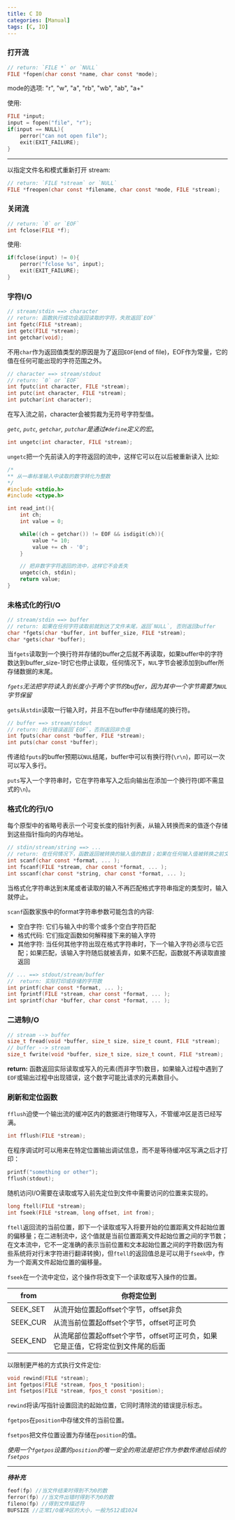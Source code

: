 ```yaml
---
title: C IO
categories: [Manual]
tags: [C, IO]
---
```


### 打开流

``` c
// return: `FILE *` or `NULL`
FILE *fopen(char const *name, char const *mode);
```
mode的选项:  "r", "w", "a", "rb", "wb", "ab", "a+"

使用:

``` c
FILE *input;
input = fopen("file", "r");
if(input == NULL){
    perror("can not open file");
    exit(EXIT_FAILURE);
}
```
---

以指定文件名和模式重新打开 stream:

``` c
// return: `FILE *stream` or `NULL`
FILE *freopen(char const *filename, char const *mode, FILE *stream);
```

### 关闭流

``` c
// return: `0` or `EOF`
int fclose(FILE *f);
```

使用:

``` c
if(fclose(input) != 0){
    perror("fclose %s", input);
    exit(EXIT_FAILURE);
}
```

### 字符I/O

``` c
// stream/stdin ==> character
// return: 函数执行成功会返回读取的字符，失败返回`EOF`
int fgetc(FILE *stream);
int getc(FILE *stream);
int getchar(void);
```

不用`char`作为返回值类型的原因是为了返回`EOF`(end of file)，EOF作为常量，它的值在任何可能出现的字符范围之外。

``` c
// character ==> stream/stdout
// return: `0` or `EOF`
int fputc(int character, FILE *stream);
int putc(int character, FILE *stream);
int putchar(int character);
```

在写入流之前，character会被剪裁为无符号字符型值。

*`getc`, `putc`, `getchar`, `putchar`是通过`#define`定义的宏*。

``` c
int ungetc(int character, FILE *stream);
```

`ungetc`把一个先前读入的字符返回的流中，这样它可以在以后被重新读入  比如:

``` c
/*
** 从一串标准输入中读取的数字转化为整数
*/
#include <stdio.h>
#include <ctype.h>

int read_int(){
    int ch;
    int value = 0;

    while((ch = getchar()) != EOF && isdigit(ch)){
        value *= 10;
        value += ch - '0';
    }

    // 把非数字字符退回的流中，这样它不会丢失
    ungetc(ch, stdin);
    return value;
}
```

### 未格式化的行I/O

``` c
// stream/stdin ==> buffer
// return: 如果在任何字符读取前就到达了文件末尾，返回`NULL`, 否则返回buffer
char *fgets(char *buffer, int buffer_size, FILE *stream);
char *gets(char *buffer);
```

当`fgets`读取到一个换行符并存储的buffer之后就不再读取，如果buffer中的字符数达到buffer_size-1时它也停止读取，任何情况下，`NUL`字节会被添加到buffer所存储数据的末尾。

*`fgets`无法把字符读入到长度小于两个字节的buffer，因为其中一个字节需要为`NUL`字节保留*

`gets`从`stdin`读取一行输入时，并且不在buffer中存储结尾的换行符。

``` c
// buffer ==> stream/stdout
// return: 执行错误返回`EOF`，否则返回非负值
int fputs(char const *buffer, FILE *stream);
int puts(char const *buffer);
```

传递给`fputs`的buffer预期以`NUL`结尾，buffer中可以有换行符(`\r\n`)，即可以一次可以写入多行。

`puts`写入一个字符串时，它在字符串写入之后向输出在添加一个换行符(即不需显式的`\n`)。

### 格式化的行I/O

每个原型中的省略号表示一个可变长度的指针列表，从输入转换而来的值逐个存储到这些指针指向的内存地址。

``` c
// stdin/stream/string ==> ...
// return: 在任何情况下，函数返回被转换的输入值的数目；如果在任何输入值被转换之前文件就已到达末尾，函数就返回常量值`EOF`
int scanf(char const *format, ... );
int fscanf(FILE *stream, char const *format, ... );
int sscanf(char const *string, char const *format, ... );
```

当格式化字符串达到末尾或者读取的输入不再匹配格式字符串指定的类型时，输入就停止。

`scanf`函数家族中的format字符串参数可能包含的内容:
- 空白字符: 它们与输入中的零个或多个空白字符匹配
- 格式代码: 它们指定函数如何解释接下来的输入字符
- 其他字符: 当任何其他字符出现在格式字符串时，下一个输入字符必须与它匹配；如果匹配，该输入字符随后就被丢弃，如果不匹配，函数就不再读取直接返回

``` c
// ... ==> stdout/stream/buffer
//  return: 实际打印或存储的字符数
int printf(char const *format, ... );
int fprintf(FILE *stream, char const *format, ... );
int sprintf(char *buffer, char const *format, ... );
```

### 二进制I/O

``` c
// stream --> buffer
size_t fread(void *buffer, size_t size, size_t count, FILE *stream);
// buffer --> stream
size_t fwrite(void *buffer, size_t size, size_t count, FILE *stream);
```

**return:** 函数返回实际读取或写入的元素(而非字节)数目，如果输入过程中遇到了`EOF`或输出过程中出现错误，这个数字可能比请求的元素数目小。

### 刷新和定位函数

`fflush`迫使一个输出流的缓冲区内的数据进行物理写入，不管缓冲区是否已经写满。

``` c
int fflush(FILE *stream);
```

在程序调试时可以用来在特定位置输出调试信息，而不是等待缓冲区写满之后才打印：

``` c
printf("something or other");
fflush(stdout);
```

随机访问I/O需要在读取或写入前先定位到文件中需要访问的位置来实现的。

``` c
long ftell(FILE *stream);
int fseek(FILE *stream, long offset, int from);
```

`ftell`返回流的当前位置，即下一个读取或写入将要开始的位置距离文件起始位置的偏移量；在二进制流中，这个值就是当前位置距离文件起始位置之间的字节数；在文本流中，它不一定准确的表示当前位置和文本起始位置之间的字符数(因为有些系统将对行末字符进行翻译转换)，但`ftell`的返回值总是可以用于`fseek`中，作为一个距离文件起始位置的偏移量。

`fseek`在一个流中定位，这个操作将改变下一个读取或写入操作的位置。

| from     | 你将定位到                                                                       |
|----------|----------------------------------------------------------------------------------|
| SEEK_SET | 从流开始位置起offset个字节，offset非负                                           |
| SEEK_CUR | 从流当前位置起offset个字节，offset可正可负                                       |
| SEEK_END | 从流尾部位置起offset个字节，offset可正可负，如果它是正值，它将定位到文件尾的后面 |

以限制更严格的方式执行文件定位:

``` c
void rewind(FILE *stream);
int fgetpos(FILE *stream, fpos_t *position);
int fsetpos(FILE *stream, fpos_t const *position);
```
`rewind`将读/写指针设置回流的起始位置，它同时清除流的错误提示标志。

`fgetpos`在`position`中存储文件的当前位置。

`fsetpos`把文件位置设置为存储在`position`的值。

*使用一个`fgetpos`设置的`position`的唯一安全的用法是把它作为参数传递给后续的`fsetpos`*

---

***待补充***

``` c
feof(fp) //当文件结束时得到不为0的数
ferror(fp) //当文件出错时得到不为0的数
fileno(fp) //得到文件描述符
BUFSIZE //正常I/O缓冲区的大小，一般为512或1024
```

